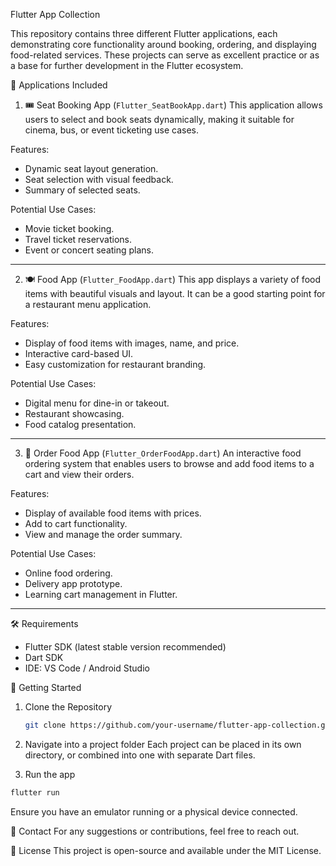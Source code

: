 Flutter App Collection

This repository contains three different Flutter applications, each demonstrating core functionality around booking, ordering, and displaying food-related services. These projects can serve as excellent practice or as a base for further development in the Flutter ecosystem.

📱 Applications Included

1. 🎟️ Seat Booking App (`Flutter_SeatBookApp.dart`)
This application allows users to select and book seats dynamically, making it suitable for cinema, bus, or event ticketing use cases.

Features:
- Dynamic seat layout generation.
- Seat selection with visual feedback.
- Summary of selected seats.

Potential Use Cases:
- Movie ticket booking.
- Travel ticket reservations.
- Event or concert seating plans.

---

2. 🍽️ Food App (`Flutter_FoodApp.dart`)
This app displays a variety of food items with beautiful visuals and layout. It can be a good starting point for a restaurant menu application.

Features:
- Display of food items with images, name, and price.
- Interactive card-based UI.
- Easy customization for restaurant branding.

Potential Use Cases:
- Digital menu for dine-in or takeout.
- Restaurant showcasing.
- Food catalog presentation.

---

3. 🛒 Order Food App (`Flutter_OrderFoodApp.dart`)
An interactive food ordering system that enables users to browse and add food items to a cart and view their orders.

Features:
- Display of available food items with prices.
- Add to cart functionality.
- View and manage the order summary.

Potential Use Cases:
- Online food ordering.
- Delivery app prototype.
- Learning cart management in Flutter.

---

🛠 Requirements

- Flutter SDK (latest stable version recommended)
- Dart SDK
- IDE: VS Code / Android Studio

🚀 Getting Started

1. Clone the Repository  
   ```bash
   git clone https://github.com/your-username/flutter-app-collection.git
   ```
2. Navigate into a project folder
Each project can be placed in its own directory, or combined into one with separate Dart files.

3. Run the app

  ```bash
  flutter run
  ```
Ensure you have an emulator running or a physical device connected.

📧 Contact
For any suggestions or contributions, feel free to reach out.

📝 License
This project is open-source and available under the MIT License.
